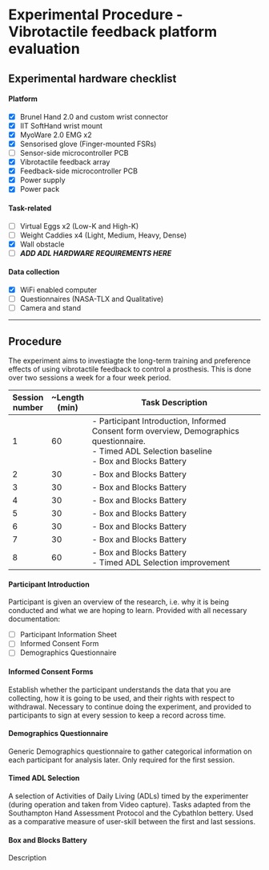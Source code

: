 # Experimental Procedure - Vibrotactile feedback platform evaluation

## Experimental hardware checklist
#### Platform
- [x] Brunel Hand 2.0 and custom wrist connector
- [x] IIT SoftHand wrist mount
- [x] MyoWare 2.0 EMG x2
- [x] Sensorised glove (Finger-mounted FSRs)
- [ ] Sensor-side microcontroller PCB
- [x] Vibrotactile feedback array
- [x] Feedback-side microcontroller PCB
- [x] Power supply
- [x] Power pack

#### Task-related
- [ ] Virtual Eggs x2 (Low-K and High-K)
- [ ] Weight Caddies x4 (Light, Medium, Heavy, Dense)
- [x] Wall obstacle
- [ ] ***ADD ADL HARDWARE REQUIREMENTS HERE***

#### Data collection
- [x] WiFi enabled computer
- [ ] Questionnaires (NASA-TLX and Qualitative)
- [ ] Camera and stand

---

## Procedure

The experiment aims to investiagte the long-term training and preference effects of using vibrotactile feedback to control a prosthesis. This is done over two sessions a week for a four week period.

| Session<br /> number | ~Length <br /> (min) | Task Description |
| ----------- | ----------- | ----------- |
| 1 | 60 | - Participant Introduction, Informed Consent form overview, Demographics questionnaire. <br /> - Timed ADL Selection baseline <br /> - Box and Blocks Battery |
| 2 | 30 | - Box and Blocks Battery |
| 3 | 30 | - Box and Blocks Battery |
| 4 | 30 | - Box and Blocks Battery |
| 5 | 30 | - Box and Blocks Battery |
| 6 | 30 | - Box and Blocks Battery |
| 7 | 30 | - Box and Blocks Battery |
| 8 | 60 | - Box and Blocks Battery <br /> - Timed ADL Selection improvement |


#### Participant Introduction 
Participant is given an overview of the research, i.e. why it is being conducted and what we are hoping to learn. 
Provided with all necessary documentation:
- [ ] Participant Information Sheet
- [ ] Informed Consent Form
- [ ] Demographics Questionnaire

#### Informed Consent Forms
Establish whether the participant understands the data that you are collecting, how it is going to be used, and their rights with respect to withdrawal.
Necessary to continue doing the experiment, and provided to participants to sign at every session to keep a record across time.

#### Demographics Questionnaire
Generic Demographics questionnaire to gather categorical information on each participant for analysis later. Only required for the first session.

#### Timed ADL Selection
A selection of Activities of Daily Living (ADLs) timed by the experimenter (during operation and taken from Video capture). Tasks adapted from the Southampton Hand Assessment Protocol and the Cybathlon bettery.
Used as a comparative measure of user-skill between the first and last sessions.

#### Box and Blocks Battery
Description
